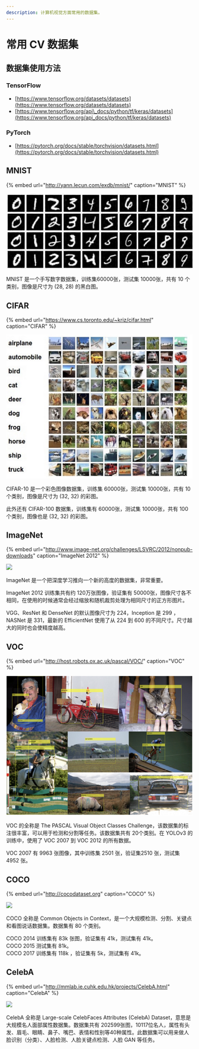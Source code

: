 ```yaml
---
description: 计算机视觉方面常用的数据集。
---
```


# 常用 CV 数据集

## 数据集使用方法

### TensorFlow

* [https://www.tensorflow.org/datasets/datasets](https://www.tensorflow.org/datasets/datasets)
* [https://www.tensorflow.org/api\_docs/python/tf/keras/datasets](https://www.tensorflow.org/api_docs/python/tf/keras/datasets)

### PyTorch

* [https://pytorch.org/docs/stable/torchvision/datasets.html](https://pytorch.org/docs/stable/torchvision/datasets.html)

## MNIST

{% embed url="http://yann.lecun.com/exdb/mnist/" caption="MNIST" %}



![MNIST samples](.gitbook/assets/image%20%281%29.png)

MNIST 是一个手写数字数据集，训练集60000张，测试集 10000张，共有 10 个类别，图像是尺寸为 \(28, 28\) 的黑白图。

## CIFAR

{% embed url="https://www.cs.toronto.edu/~kriz/cifar.html" caption="CIFAR" %}



![CIFAR-10 samples](.gitbook/assets/image%20%2810%29.png)

CIFAR-10 是一个彩色图像数据集，训练集 60000张，测试集 10000张，共有 10 个类别，图像是尺寸为 \(32, 32\) 的彩图。

此外还有 CIFAR-100 数据集，训练集有 60000张，测试集 10000张，共有 100个类别，图像也是 \(32, 32\) 的彩图。

## ImageNet

{% embed url="http://www.image-net.org/challenges/LSVRC/2012/nonpub-downloads" caption="ImageNet 2012" %}

![](http://cs231n.github.io/assets/cnnvis/tsne.jpeg)

ImageNet 是一个把深度学习推向一个新的高度的数据集，非常重要。

ImageNet 2012 训练集共有约 120万张图像，验证集有 50000张，图像尺寸各不相同，在使用的时候通常会经过缩放和随机裁剪处理为相同尺寸的正方形图片。

VGG、ResNet 和 DenseNet 的默认图像尺寸为 224，Inception 是 299 ，NASNet 是 331，最新的 EfficientNet 使用了从 224 到 600 的不同尺寸。尺寸越大的同时也会使精度越高。

## VOC

{% embed url="http://host.robots.ox.ac.uk/pascal/VOC/" caption="VOC" %}

![VOC samples](.gitbook/assets/image%20%2830%29.png)

VOC 的全称是 The PASCAL Visual Object Classes Challenge，该数据集的标注很丰富，可以用于检测和分割等任务。该数据集共有 20个类别。在 YOLOv3 的训练中，使用了 VOC 2007 到 VOC 2012 的所有数据。

VOC 2007 有 9963 张图像，其中训练集 2501 张，验证集2510 张，测试集 4952 张。

## COCO

{% embed url="http://cocodataset.org" caption="COCO" %}

![](http://cocodataset.org/images/coco-examples.jpg)

COCO 全称是 Common Objects in Context，是一个大规模检测、分割、关键点和看图说话数据集。数据集有 80 个类别。

COCO 2014 训练集有 83k 张图，验证集有 41k，测试集有 41k。  
COCO 2015 测试集有 81k。  
COCO 2017 训练集有 118k ，验证集有 5k，测试集有 41k。

## CelebA

{% embed url="http://mmlab.ie.cuhk.edu.hk/projects/CelebA.html" caption="CelebA" %}

![](http://mmlab.ie.cuhk.edu.hk/projects/celeba/overview.png)

CelebA 全称是 Large-scale CelebFaces Attributes \(CelebA\) Dataset，意思是大规模名人面部属性数据集。数据集共有 202599张图，10117位名人，属性有头发、眉毛、眼睛、鼻子、嘴巴、表情和性别等40种属性。此数据集可以用来做人脸识别（分类）、人脸检测、人脸关键点检测、人脸 GAN 等任务。

